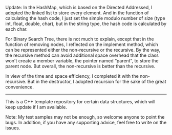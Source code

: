 Update: In the HashMap, which is based on the Directed Addressed, I adopted the linked list to store every element. And in the function of calculating the hash code, I just set the simple modulo number of size (type int, float, double, char), but in the string type, the hash code is calculated by each char.

For Binary Search Tree, there is not much to explain, except that in the function of removing nodes, I reflected on the implement method, which can be represented either the non-recursive or the recursive. By the way, the recursive method can avoid additional space overhead that the class won't create a member variable, the pointer named “parent”, to store the parent node. But overall, the non-recursive is better than the recursive.

In view of the time and space efficiency, I completed it with the non-recursive. But in the destructor, I adopted recursion for the sake of the great convenience.

-------------------------------------------------------------------------------------------------------------------------------------------------------------------------

This is a C++ template repository for certain data structures, which will keep update if I am available.

Note: My test samples may not be enough, so welcome anyone to point the bugs. In addition, if you have any supporting advice, feel free to write on the issues.
